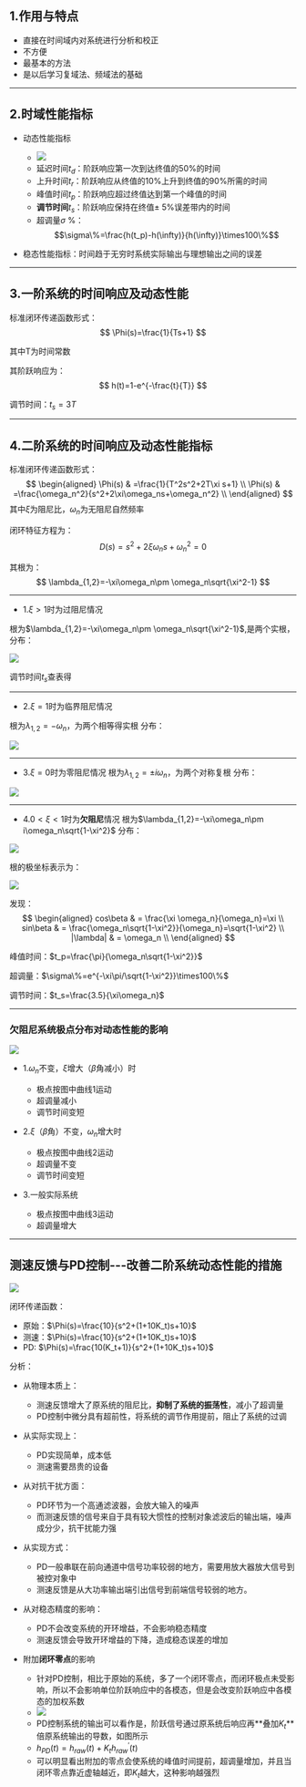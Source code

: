 ## 1.作用与特点
- 直接在时间域内对系统进行分析和校正
- 不方便
- 最基本的方法
- 是以后学习复域法、频域法的基础

---

## 2.时域性能指标
- 动态性能指标
  - ![](../.pic/阶跃响应及动态性能指标.png)
  - 延迟时间$t_d$：阶跃响应第一次到达终值的50%的时间
  - 上升时间$t_r$：阶跃响应从终值的10%上升到终值的90%所需的时间
  - 峰值时间$t_p$：阶跃响应超过终值达到第一个峰值的时间
  - **调节时间**$t_s$：阶跃响应保持在终值$\pm$ 5%误差带内的时间
  - 超调量$\sigma$ %：
  $$\sigma\%=\frac{h(t_p)-h(\infty)}{h(\infty)}\times100\%$$

- 稳态性能指标：时间趋于无穷时系统实际输出与理想输出之间的误差

---

## 3.一阶系统的时间响应及动态性能
标准闭环传递函数形式：
$$
\Phi(s)=\frac{1}{Ts+1}
$$

其中T为时间常数

其阶跃响应为：
$$
h(t)=1-e^{-\frac{t}{T}}
$$

调节时间：$t_s=3T$

---

## 4.二阶系统的时间响应及动态性能指标
标准闭环传递函数形式：
$$
\begin{aligned}
\Phi(s) & =\frac{1}{T^2s^2+2T\xi s+1}    \\
\Phi(s) & =\frac{\omega_n^2}{s^2+2\xi\omega_ns+\omega_n^2}      \\
\end{aligned}
$$
其中$\xi$为阻尼比，$\omega_n$为无阻尼自然频率

闭环特征方程为：
$$
D(s)=s^2+2\xi\omega_ns+\omega_n^2=0
$$

其根为：
$$
\lambda_{1,2}=-\xi\omega_n\pm \omega_n\sqrt{\xi^2-1}
$$

---

- 1.$\xi>1$时为过阻尼情况

根为$\lambda_{1,2}=-\xi\omega_n\pm \omega_n\sqrt{\xi^2-1}$,是两个实根，分布：

![](../.pic/过阻尼根分布.png)

调节时间$t_s$查表得


---
- 2.$\xi=1$时为临界阻尼情况

根为$\lambda_{1,2}=-\omega_n$，为两个相等得实根
分布：

![](../.pic/临界阻尼根分布.png)

---

- 3.$\xi=0$时为零阻尼情况
根为$\lambda_{1,2}=\pm i\omega_n$，为两个对称复根
分布：

![](../.pic/零阻尼根分布.png)

---

- 4.$0<\xi<1$时为**欠阻尼**情况
根为$\lambda_{1,2}=-\xi\omega_n\pm i\omega_n\sqrt{1-\xi^2}$
分布：

![](../.pic/欠阻尼根.png)

根的极坐标表示为：

![](../.pic/欠阻尼根的极坐标表示.png)

发现：
$$
\begin{aligned}
cos\beta  & = \frac{\xi \omega_n}{\omega_n}=\xi   \\
sin\beta  & = \frac{\omega_n\sqrt{1-\xi^2}}{\omega_n}=\sqrt{1-\xi^2}                         \\
|\lambda| & = \omega_n                            \\
\end{aligned}
$$

峰值时间：$t_p=\frac{\pi}{\omega_n\sqrt{1-\xi^2}}$

超调量：$\sigma\%=e^{-\xi\pi/\sqrt{1-\xi^2}}\times100\%$

调节时间：$t_s=\frac{3.5}{\xi\omega_n}$

---

### 欠阻尼系统极点分布对动态性能的影响
![](../.pic/欠阻尼极点的影响.png)

- 1.$\omega_n$不变，$\xi$增大（$\beta$角减小）时
  - 极点按图中曲线1运动
  - 超调量减小
  - 调节时间变短

- 2.$\xi$（$\beta$角）不变，$\omega_n$增大时
  - 极点按图中曲线2运动
  - 超调量不变
  - 调节时间变短

- 3.一般实际系统
  - 极点按图中曲线3运动
  - 超调量增大

---

## 测速反馈与PD控制---改善二阶系统动态性能的措施
![](../.pic/测速与PD控制.png)

闭环传递函数：
- 原始：$\Phi(s)=\frac{10}{s^2+(1+10K_t)s+10}$
- 测速：$\Phi(s)=\frac{10}{s^2+(1+10K_t)s+10}$
- PD: $\Phi(s)=\frac{10(K_t+1)}{s^2+(1+10K_t)s+10}$


分析：
- 从物理本质上：
  - 测速反馈增大了原系统的阻尼比，**抑制了系统的振荡性**，减小了超调量
  - PD控制中微分具有超前性，将系统的调节作用提前，阻止了系统的过调
  
- 从实际实现上：
  - PD实现简单，成本低
  - 测速需要昂贵的设备

- 从对抗干扰方面：
  - PD环节为一个高通滤波器，会放大输入的噪声
  - 而测速反馈的信号来自于具有较大惯性的控制对象滤波后的输出端，噪声成分少，抗干扰能力强
  
- 从实现方式：
  - PD一般串联在前向通道中信号功率较弱的地方，需要用放大器放大信号到被控对象中
  - 测速反馈是从大功率输出端引出信号到前端信号较弱的地方。

- 从对稳态精度的影响：
  - PD不会改变系统的开环增益，不会影响稳态精度
  - 测速反馈会导致开环增益的下降，造成稳态误差的增加

- 附加**闭环零点**的影响
  - 针对PD控制，相比于原始的系统，多了一个闭环零点，而闭环极点未受影响，所以不会影响单位阶跃响应中的各模态，但是会改变阶跃响应中各模态的加权系数
  - ![](../.pic/闭环零点的影响.png)
  - PD控制系统的输出可以看作是，阶跃信号通过原系统后响应再**叠加$K_t$**倍原系统输出的导数，如图所示
  - $h_{PD}(t)=h_{raw}(t)+K_t h_{raw}^{'}(t)$
  - 可以明显看出附加的零点会使系统的峰值时间提前，超调量增加，并且当闭环零点靠近虚轴越近，即$K_t$越大，这种影响越强烈






















